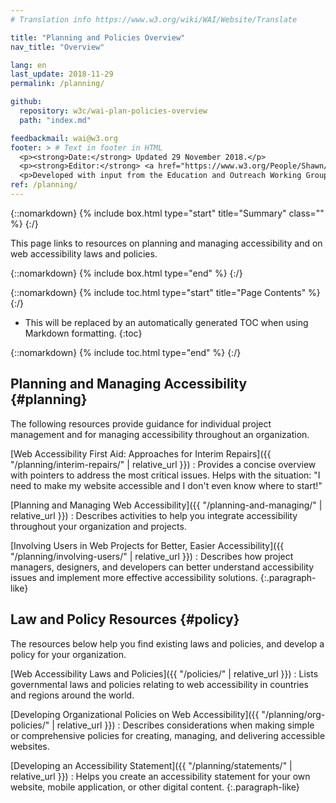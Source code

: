 ```yaml
---
# Translation info https://www.w3.org/wiki/WAI/Website/Translate

title: "Planning and Policies Overview"
nav_title: "Overview"

lang: en
last_update: 2018-11-29
permalink: /planning/

github:
  repository: w3c/wai-plan-policies-overview
  path: "index.md"

feedbackmail: wai@w3.org
footer: > # Text in footer in HTML
  <p><strong>Date:</strong> Updated 29 November 2018.</p>
  <p><strong>Editor:</strong> <a href="https://www.w3.org/People/Shawn/">Shawn Lawton Henry</a>.</p>
  <p>Developed with input from the Education and Outreach Working Group (<a href="http://www.w3.org/WAI/EO/">EOWG</a>).</p>
ref: /planning/
---
```


{::nomarkdown}
{% include box.html type="start" title="Summary" class="" %}
{:/}

This page links to resources on planning and managing accessibility and on web accessibility laws and policies.

{::nomarkdown}
{% include box.html type="end" %}
{:/}

{::nomarkdown}
{% include toc.html type="start" title="Page Contents" %}
{:/}

- This will be replaced by an automatically generated TOC when using Markdown formatting.
{:toc}

{::nomarkdown}
{% include toc.html type="end" %}
{:/}

## Planning and Managing Accessibility {#planning}

The following resources provide guidance for individual project management and for managing accessibility throughout an organization.

[Web Accessibility First Aid: Approaches for Interim Repairs]({{ "/planning/interim-repairs/" | relative_url }})
: Provides a concise overview with pointers to address the most critical issues. Helps with the situation: "I need to make my website accessible and I don't even know where to start!"

[Planning and Managing Web Accessibility]({{ "/planning-and-managing/" | relative_url }})
: Describes activities to help you integrate accessibility throughout your organization and projects.

[Involving Users in Web Projects for Better, Easier Accessibility]({{ "/planning/involving-users/" | relative_url }})
: Describes how project managers, designers, and developers can better understand accessibility issues and implement more effective accessibility solutions.
{:.paragraph-like}

## Law and Policy Resources {#policy}

The resources below help you find existing laws and policies, and develop a policy for your organization.

[Web Accessibility Laws and Policies]({{ "/policies/" | relative_url }})
: Lists governmental laws and policies relating to web accessibility in countries and regions around the world.

[Developing Organizational Policies on Web Accessibility]({{ "/planning/org-policies/" | relative_url }})
: Describes considerations when making simple or comprehensive policies for creating, managing, and delivering accessible websites.

[Developing an Accessibility Statement]({{ "/planning/statements/" | relative_url }})
: Helps you create an accessibility statement for your own website, mobile application, or other digital content. 
{:.paragraph-like}
